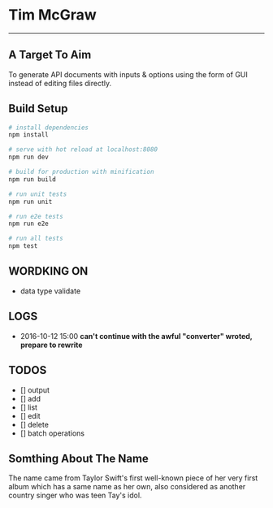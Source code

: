 # Tim McGraw
---
## A Target To Aim
To generate API documents with inputs & options using the form of GUI instead of editing files directly.

## Build Setup

``` bash
# install dependencies
npm install

# serve with hot reload at localhost:8080
npm run dev

# build for production with minification
npm run build

# run unit tests
npm run unit

# run e2e tests
npm run e2e

# run all tests
npm test
```

## WORDKING ON
- data type validate

## LOGS
- 2016-10-12 15:00
**can't continue with the awful "converter" wroted, prepare to rewrite**

## TODOS
- [] output
- [] add
- [] list
- [] edit
- [] delete
- [] batch operations

## Somthing About The Name
The name came from Taylor Swift's first well-known piece of her very first album which has a same name as her own, also considered as another country singer who was teen Tay's idol.
